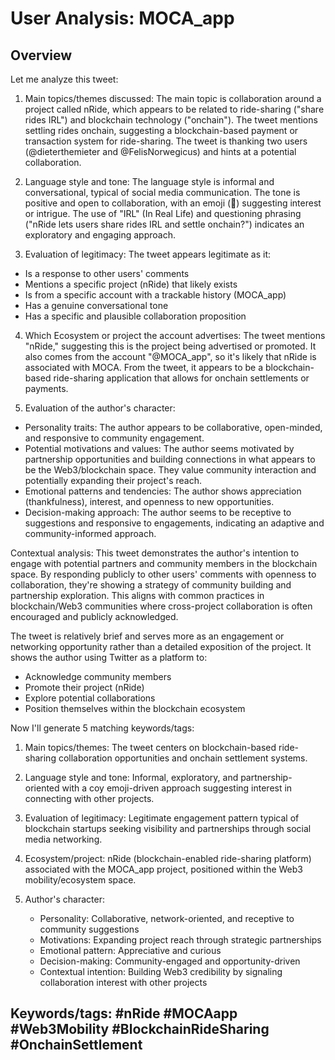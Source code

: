 # User Analysis: MOCA_app

## Overview

<think>
Let me analyze this tweet:

1. Main topics/themes discussed:
The main topic is collaboration around a project called nRide, which appears to be related to ride-sharing ("share rides IRL") and blockchain technology ("onchain"). The tweet mentions settling rides onchain, suggesting a blockchain-based payment or transaction system for ride-sharing. The tweet is thanking two users (@dieterthemieter and @FelisNorwegicus) and hints at a potential collaboration.

2. Language style and tone:
The language style is informal and conversational, typical of social media communication. The tone is positive and open to collaboration, with an emoji (👀) suggesting interest or intrigue. The use of "IRL" (In Real Life) and questioning phrasing ("nRide lets users share rides IRL and settle onchain?") indicates an exploratory and engaging approach.

3. Evaluation of legitimacy:
The tweet appears legitimate as it:
- Is a response to other users' comments
- Mentions a specific project (nRide) that likely exists
- Is from a specific account with a trackable history (MOCA_app)
- Has a genuine conversational tone
- Has a specific and plausible collaboration proposition

4. Which Ecosystem or project the account advertises:
The tweet mentions "nRide," suggesting this is the project being advertised or promoted. It also comes from the account "@MOCA_app", so it's likely that nRide is associated with MOCA. From the tweet, it appears to be a blockchain-based ride-sharing application that allows for onchain settlements or payments.

5. Evaluation of the author's character:
- Personality traits: The author appears to be collaborative, open-minded, and responsive to community engagement.
- Potential motivations and values: The author seems motivated by partnership opportunities and building connections in what appears to be the Web3/blockchain space. They value community interaction and potentially expanding their project's reach.
- Emotional patterns and tendencies: The author shows appreciation (thankfulness), interest, and openness to new opportunities.
- Decision-making approach: The author seems to be receptive to suggestions and responsive to engagements, indicating an adaptive and community-informed approach.

Contextual analysis:
This tweet demonstrates the author's intention to engage with potential partners and community members in the blockchain space. By responding publicly to other users' comments with openness to collaboration, they're showing a strategy of community building and partnership exploration. This aligns with common practices in blockchain/Web3 communities where cross-project collaboration is often encouraged and publicly acknowledged.

The tweet is relatively brief and serves more as an engagement or networking opportunity rather than a detailed exposition of the project. It shows the author using Twitter as a platform to:
- Acknowledge community members
- Promote their project (nRide)
- Explore potential collaborations
- Position themselves within the blockchain ecosystem

Now I'll generate 5 matching keywords/tags:
</think>

1. Main topics/themes: The tweet centers on blockchain-based ride-sharing collaboration opportunities and onchain settlement systems.

2. Language style and tone: Informal, exploratory, and partnership-oriented with a coy emoji-driven approach suggesting interest in connecting with other projects.

3. Evaluation of legitimacy: Legitimate engagement pattern typical of blockchain startups seeking visibility and partnerships through social media networking.

4. Ecosystem/project: nRide (blockchain-enabled ride-sharing platform) associated with the MOCA_app project, positioned within the Web3 mobility/ecosystem space.

5. Author's character:
   - Personality: Collaborative, network-oriented, and receptive to community suggestions
   - Motivations: Expanding project reach through strategic partnerships
   - Emotional pattern: Appreciative and curious
   - Decision-making: Community-engaged and opportunity-driven
   - Contextual intention: Building Web3 credibility by signaling collaboration interest with other projects

Keywords/tags: #nRide #MOCAapp #Web3Mobility #BlockchainRideSharing #OnchainSettlement
---
